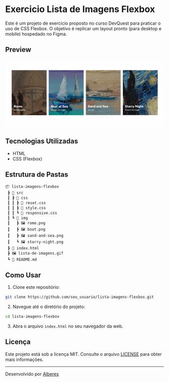 # Exercicio Lista de Imagens Flexbox

Este é um projeto de exercício proposto no curso DevQuest para praticar o uso de CSS Flexbox. O objetivo é replicar um layout pronto (para desktop e mobile) hospedado no Figma.

## Preview

![Preview do Projeto](./lista-de-imagens.gif)

## Tecnologias Utilizadas

- HTML
- CSS (Flexbox)

## Estrutura de Pastas

```
📦 lista-imagens-flexbox
 ┣ 📂 src
 ┃ ┣ 📂 css
 ┃ ┃ ┣ 📜 reset.css
 ┃ ┃ ┣ 📜 style.css
 ┃ ┃ ┗ 📜 responsive.css
 ┃ ┗ 📂 img
 ┃   ┣ 🖼️ rome.png
 ┃   ┣ 🖼️ boat.png
 ┃   ┣ 🖼️ sand-and-sea.png
 ┃   ┗ 🖼️ starry-night.png
 ┣ 📜 index.html
 ┣ 🖼️ lista-de-imagens.gif
 ┗ 📜 README.md
```

## Como Usar

1. Clone este repositório:

```bash
git clone https://github.com/seu_usuario/lista-imagens-flexbox.git
```

2. Navegue até o diretório do projeto:

```bash
cd lista-imagens-flexbox
```

3. Abra o arquivo `index.html` no seu navegador da web.

## Licença

Este projeto está sob a licença MIT. Consulte o arquivo [LICENSE](./LICENSE) para obter mais informações.

---

Desenvolvido por [Alberes](https://github.com/Alberesbass)
